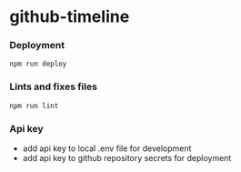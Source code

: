 # github-timeline


### Deployment
```
npm run deploy
```

### Lints and fixes files
```
npm run lint
```

### Api key

- add api key to local .env file for development
- add api key to github repository secrets for deployment